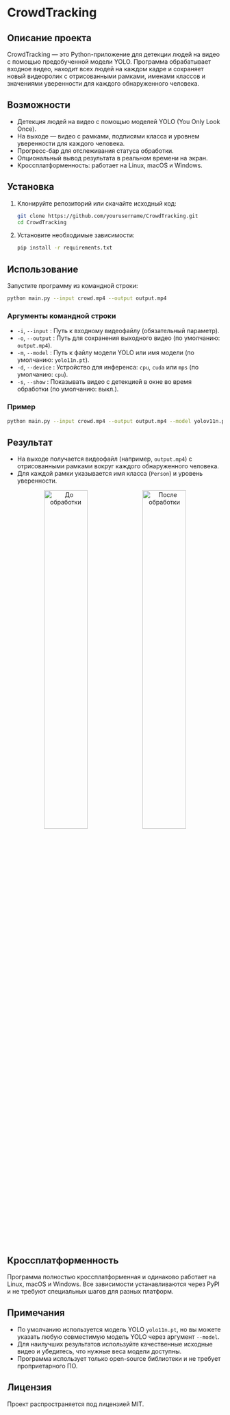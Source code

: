 # CrowdTracking

## Описание проекта
CrowdTracking — это Python-приложение для детекции людей на видео с помощью предобученной модели YOLO. Программа обрабатывает входное видео, находит всех людей на каждом кадре и сохраняет новый видеоролик с отрисованными рамками, именами классов и значениями уверенности для каждого обнаруженного человека.

## Возможности
- Детекция людей на видео с помощью моделей YOLO (You Only Look Once).
- На выходе — видео с рамками, подписями класса и уровнем уверенности для каждого человека.
- Прогресс-бар для отслеживания статуса обработки.
- Опциональный вывод результата в реальном времени на экран.
- Кроссплатформенность: работает на Linux, macOS и Windows.

## Установка
1. Клонируйте репозиторий или скачайте исходный код:
   ```bash
   git clone https://github.com/yourusername/CrowdTracking.git
   cd CrowdTracking
   ```
2. Установите необходимые зависимости:
   ```bash
   pip install -r requirements.txt
   ```

## Использование
Запустите программу из командной строки:
```bash
python main.py --input crowd.mp4 --output output.mp4
```

### Аргументы командной строки
- `-i`, `--input`   : Путь к входному видеофайлу (обязательный параметр).
- `-o`, `--output`  : Путь для сохранения выходного видео (по умолчанию: `output.mp4`).
- `-m`, `--model`   : Путь к файлу модели YOLO или имя модели (по умолчанию: `yolo11n.pt`).
- `-d`, `--device`  : Устройство для инференса: `cpu`, `cuda` или `mps` (по умолчанию: `cpu`).
- `-s`, `--show`    : Показывать видео с детекцией в окне во время обработки (по умолчанию: выкл.).

### Пример
```bash
python main.py --input crowd.mp4 --output output.mp4 --model yolov11n.pt --device mps --show
```

## Результат
- На выходе получается видеофайл (например, `output.mp4`) с отрисованными рамками вокруг каждого обнаруженного человека.
- Для каждой рамки указывается имя класса (`Person`) и уровень уверенности.
<div align="center">
  <img src="before.gif" width="45%" alt="До обработки"/>
  <img src="after.gif" width="45%" alt="После обработки"/>
</div>


## Кроссплатформенность
Программа полностью кроссплатформенная и одинаково работает на Linux, macOS и Windows. Все зависимости устанавливаются через PyPI и не требуют специальных шагов для разных платформ.

## Примечания
- По умолчанию используется модель YOLO `yolo11n.pt`, но вы можете указать любую совместимую модель YOLO через аргумент `--model`.
- Для наилучших результатов используйте качественные исходные видео и убедитесь, что нужные веса модели доступны.
- Программа использует только open-source библиотеки и не требует проприетарного ПО.

## Лицензия
Проект распространяется под лицензией MIT.
